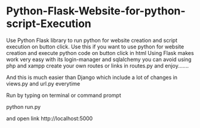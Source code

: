 # Python-Flask-Website-for-python-script-Execution
Use Python Flask library to run python for website creation and script execution on button click.
Use this if you want to use python for website creation and execute python code on button click in html
Using Flask makes work very easy with its login-manager and sqlalchemy you can avoid using php and xampp
create your own routes or links in routes.py and enjoy.......

And this is much easier than Django which include a lot of changes in views.py and url.py everytime


Run by typing on terminal or command prompt

python run.py

and open link http://localhost:5000

